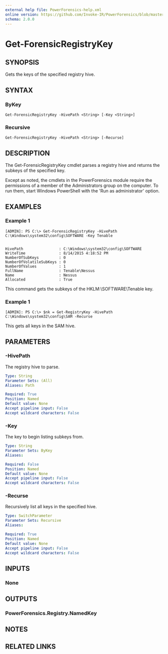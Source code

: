 ```yaml
---
external help file: PowerForensics-help.xml
online version: https://github.com/Invoke-IR/PowerForensics/blob/master/Modules/PowerForensics/docs/Get-ForensicRegistryKey.md
schema: 2.0.0
---
```


# Get-ForensicRegistryKey

## SYNOPSIS
Gets the keys of the specified registry hive.

## SYNTAX

### ByKey
```
Get-ForensicRegistryKey -HivePath <String> [-Key <String>]
```

### Recursive
```
Get-ForensicRegistryKey -HivePath <String> [-Recurse]
```

## DESCRIPTION
The Get-ForensicRegistryKey cmdlet parses a registry hive and returns the subkeys of the specified key.

Except as noted, the cmdlets in the PowerForensics module require the permissions of a member of the Administrators group on the computer. To run them, start Windows PowerShell with the 'Run as administrator' option.

## EXAMPLES

### Example 1
```
[ADMIN]: PS C:\> Get-ForensicRegistryKey -HivePath C:\Windows\system32\config\SOFTWARE -Key Tenable


HivePath                : C:\Windows\system32\config\SOFTWARE
WriteTime               : 8/14/2015 4:18:52 PM
NumberOfSubKeys         : 0
NumberOfVolatileSubKeys : 0
NumberOfValues          : 1
FullName                : Tenable\Nessus
Name                    : Nessus
Allocated               : True
```

This command gets the subkeys of the HKLM:\SOFTWARE\Tenable key.

### Example 1
```
[ADMIN]: PS C:\> $nk = Get-RegistryKey -HivePath C:\Windows\system32\config\SAM -Recurse
```

This gets all keys in the SAM hive.

## PARAMETERS

### -HivePath
The registry hive to parse.

```yaml
Type: String
Parameter Sets: (All)
Aliases: Path

Required: True
Position: Named
Default value: None
Accept pipeline input: False
Accept wildcard characters: False
```

### -Key
The key to begin listing subkeys from.

```yaml
Type: String
Parameter Sets: ByKey
Aliases: 

Required: False
Position: Named
Default value: None
Accept pipeline input: False
Accept wildcard characters: False
```

### -Recurse
Recursively list all keys in the specified hive.

```yaml
Type: SwitchParameter
Parameter Sets: Recursive
Aliases: 

Required: True
Position: Named
Default value: None
Accept pipeline input: False
Accept wildcard characters: False
```

## INPUTS

### None


## OUTPUTS

### PowerForensics.Registry.NamedKey

## NOTES

## RELATED LINKS

